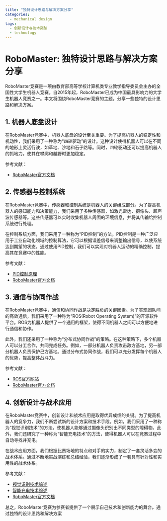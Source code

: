 ```yaml
---  
title: "独特设计思路与解决方案分享"  
categories:  
  - mechanical design  
tags: 
  - 创新设计与技术突破 
  - technology  
---  
```


# RoboMaster: 独特设计思路与解决方案分享

RoboMaster竞赛是一项由教育部高等学校计算机类专业教学指导委员会主办的全国性大学生机器人竞赛。自2015年起，RoboMaster已成为中国最具影响力的大学生机器人竞赛之一。本文将围绕RoboMaster竞赛的主题，分享一些独特的设计思路和解决方案。

## 1. 机器人底盘设计

在RoboMaster竞赛中，机器人底盘的设计至关重要。为了提高机器人的稳定性和机动性，我们采用了一种称为“四轮驱动”的设计。这种设计使得机器人可以在不同的地形上灵活行驶，如草地、沙地和石子路等。同时，四轮驱动还可以提高机器人的抓地力，使其在攀爬和越野时更加稳定。

参考文献：
- [RoboMaster官方文档](https://robomaster.withrobots.com/)

## 2. 传感器与控制系统

在RoboMaster竞赛中，传感器和控制系统是机器人的关键组成部分。为了提高机器人的感知能力和决策能力，我们采用了多种传感器，如激光雷达、摄像头、超声波传感器等。这些传感器可以实时收集机器人周围的环境信息，并将其传输给控制系统进行处理。

在控制系统方面，我们采用了一种称为“PID控制”的方法。PID控制是一种广泛应用于工业自动化领域的控制算法，它可以根据误差信号来调整输出信号，以使系统达到期望的状态。通过使用PID控制，我们可以实现对机器人运动的精确控制，提高其在竞赛中的性能。

参考文献：
- [PID控制原理](http://csee.umbc.edu/~ece493/fall2008/lectures/pid_control.html)
- [RoboMaster官方文档](https://robomaster.withrobots.com/)

## 3. 通信与协同作战

在RoboMaster竞赛中，通信和协同作战是决定胜负的关键因素。为了实现团队间的高效通信，我们采用了一种称为“ROS(Robot Operating System)”的开源软件平台。ROS为机器人提供了一个通用的框架，使得不同机器人之间可以方便地进行通信和协作。

此外，我们还采用了一种称为“分布式协同作战”的策略。在这种策略下，多个机器人可以分工合作，共同完成任务。例如，一部分机器人负责攻击敌方基地，另一部分机器人负责保护己方基地。通过分布式协同作战，我们可以充分发挥每个机器人的优势，提高整体战斗力。

参考文献：
- [ROS官方网站](http://www.ros.org/)
- [RoboMaster官方文档](https://robomaster.withrobots.com/)

## 4. 创新设计与战术应用

在RoboMaster竞赛中，创新设计和战术应用是取得优异成绩的关键。为了提高机器人的竞争力，我们不断尝试新的设计方案和技术手段。例如，我们采用了一种称为“视觉识别技术”的方法，使机器人能够通过摄像头识别出不同类型的障碍物。此外，我们还研究了一种称为“智能充电技术”的方法，使得机器人可以在竞赛过程中自动寻找并充电。

在战术应用方面，我们根据比赛场地的特点和对手的实力，制定了一套灵活多变的战术体系。通过不断地实战演练和总结经验，我们逐渐形成了一套具有针对性和实用性的战术体系。

参考文献：
- [视觉识别技术综述](https://zhuanlan.zhihu.com/p/67947686)
- [智能充电技术综述](https://zhuanlan.zhihu.com/p/70631597)
- [RoboMaster官方文档](https://robomaster.withrobots.com/)

总之，RoboMaster竞赛为参赛者提供了一个展示自己技术和创新能力的舞台。通过独特的设计思路和解决方案 
